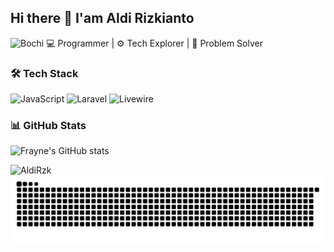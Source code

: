 ## Hi there 👋 I'am Aldi Rizkianto
![Bochi](img/bocchi-the-rock-bocchi.gif)
💻 Programmer | ⚙️ Tech Explorer | 🎯 Problem Solver

### 🛠 Tech Stack
![JavaScript](https://img.shields.io/badge/-JavaScript-black?style=flat-square&logo=javascript) ![Laravel](https://img.shields.io/badge/-Laravel-red?style=flat-square&logo=laravel) ![Livewire](https://img.shields.io/badge/-Livewire-blue?style=flat-square&logo=livewire)

### 📊 GitHub Stats
![Frayne's GitHub stats](https://github-readme-stats.vercel.app/api?username=AldiRzk&show_icons=true&theme=radical)

<img src="https://komarev.com/ghpvc/?username=AldiRzk&style=flat-square" alt="AldiRzk" />

<img src="https://raw.githubusercontent.com/AldiRzk/AldiRzk/output/snake.svg" alt="Snake animation" />

###
<!--
**AldiRzk/AldiRzk** is a ✨ _special_ ✨ repository because its `README.md` (this file) appears on your GitHub profile.

Here are some ideas to get you started:

- 🔭 I’m currently working on ...
- 🌱 I’m currently learning ...
- 👯 I’m looking to collaborate on ...
- 🤔 I’m looking for help with ...
- 💬 Ask me about ...
- 📫 How to reach me: ...
- 😄 Pronouns: ...
- ⚡ Fun fact: ...
-->
